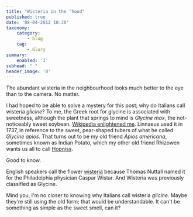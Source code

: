 ```yaml
---
title: "Wisteria in the 'hood"
published: true
date: '08-04-2012 10:30'
taxonomy:
    category:
        - blog
    tag:
        - Glory
summary:
    enabled: '1'
subhead: " "
header_image: '0'
---
```


The abundant wisteria in the neighbourhood looks much better to the eye than to the camera. No matter. 

I had hoped to be able to solve a mystery for this post; why do Italians call wisteria _glicine_?  To me, the Greek root for glycine is associated with sweetness, although the plant that springs to mind is _Glycine max_, the not-noticeably sweet soybean. [Wikipedia enlightened me](http://en.wikipedia.org/wiki/Soybean#Classification). Linnaeus used it in 1737, in reference to the sweet, pear-shaped tubers of what he called _Glycine apios_. That turns out to be my old friend _Apios americana_, sometimes known as Indian Potato, which my other old friend Rhizowen wants us all to call [Hopniss](http://radix4roots.blogspot.it/2011/06/have-hopniss-am-happy.html).

Good to know. 

English speakers call the flower [wisteria](http://en.wikipedia.org/wiki/Wisteria) because Thomas Nuttall named it for the Philadelphia physician Caspar Wistar. And Wisteria was previously classified as Glycine.

Mind you, I'm no closer to knowing why Italians call wisteria _glicine_. Maybe they're still using the old form; that would be understandable. It can't be something as simple as the sweet smell, can it?